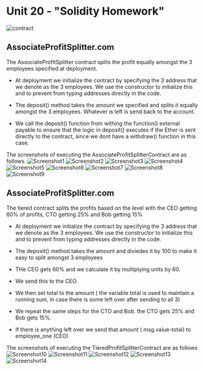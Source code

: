 # Unit 20 - "Solidity Homework"

![contract](Images/smart-contract.png)

## AssociateProfitSplitter.com

The AssociateProfitSplitter contract splits the profit equally amongst the 3 employees specified at deployment.

* At deployment we initialize the contract by specifying the 3 address that we denote as the 3 employees. We use the constructor to initialize this and to prevent from typing addresses directly in the code.
* The deposit() method takes the amount we specified and splits it equally amongst the 3 employees. Whatever is left is send back to the account. 

* We call the deposit() function from withing the function() external payable to ensure that the logic in deposit() executes if the Ether is sent directly to the contract, since we dont have a withdraw() function in this case.

The screenshots of executing the AssociateProfitSplitterContract are as follows.
![Screenshot1](/Images/AssociateProfitSplitter/AssociateProfitSplitterCompiled.png)
![Screenshot2](/Images/AssociateProfitSplitter/GanacheAccountsUsedForContract.png)
![Screenshot3](/Images/AssociateProfitSplitter/EmployeeAccountsInitializedBeforeDeploying.png)
![Screenshot4](/Images/AssociateProfitSplitter/MetaMaskConfirmationDuringDeploymentAssoicateProfitSplitter.png)
![Screenshot5](/Images/AssociateProfitSplitter/AssociateProfitSplitterContractDeployedSuccessfully.png)
![Screenshot6](/Images/AssociateProfitSplitter/AssoicateProfitSplitter-9ETH.png)
![Screenshot7](/Images/AssociateProfitSplitter/GanacheAccountsUpdatedAfterAssociateProfitSplitterContractExecutedDepositMethod.png)
![Screenshot8](/Images/AssociateProfitSplitter/AssoicateProfitSplitter-4ETH.png)
![Screenshot9](/Images/AssociateProfitSplitter/GanacheAccountsUpdatedAfterAssociateProfitSplitterContractExecutedDepositMethod-4ETH.png)

##  AssociateProfitSplitter.com

The tiered contract splits the profits based on the level with the CEO getting 60% of profits, CTO getting 25% and Bob getting 15%
* At deployment we initialize the contract by specifying the 3 address that we denote as the 3 employees. We use the constructor to initialize this and to prevent from typing addresses directly in the code.

* The deposit() method takes the amount and diviedes it by 100 to make it easy to split amongst 3 employees
* THe CEO gets 60% and we calculate it by multiplying units by 60.
* We send this to the CEO.
* We then set total to the amount ( the variable total is used to maintain a running sum, in case there is some left over after sending to all 3)
* We repeat the same steps for the CTO and Bob. the CTO gets 25% and Bob gets 15%.
* If there is anything left over we send that amount ( msg.value-total) to employee_one (CEO)

The screenshots of executing the TieredProfitSplitterContract are as follows
![Screenshot10](/Images/TieredProfitSplitter/GanacheAccountsBeforeExecutingTieredContract.png)
![Screenshot11](/Images/TieredProfitSplitter/TieredContractConstructorInitializationwith3EmployeeAddresses.png)
![Screenshot12](/Images/TieredProfitSplitter/TieredContractDeployedSuccessfully.png)
![Screenshot13](/Images/TieredProfitSplitter/TieredContractDepositing10ETH.png)
![Screenshot14](/Images/TieredProfitSplitter/GanacheAccountsAfterSplitting10ETH.png)

